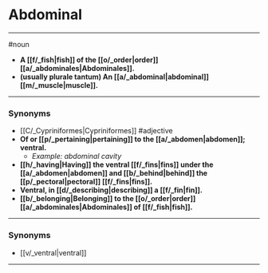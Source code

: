 # Abdominal
---
#noun
- **A [[f/_fish|fish]] of the [[o/_order|order]] [[a/_abdominales|Abdominales]].**
- **(usually plurale tantum) An [[a/_abdominal|abdominal]] [[m/_muscle|muscle]].**
---
### Synonyms
- [[C/_Cypriniformes|Cypriniformes]]
#adjective
- **Of or [[p/_pertaining|pertaining]] to the [[a/_abdomen|abdomen]]; ventral.**
	- _Example: abdominal cavity_
- **[[h/_having|Having]] the ventral [[f/_fins|fins]] under the [[a/_abdomen|abdomen]] and [[b/_behind|behind]] the [[p/_pectoral|pectoral]] [[f/_fins|fins]].**
- **Ventral, in [[d/_describing|describing]] a [[f/_fin|fin]].**
- **[[b/_belonging|Belonging]] to the [[o/_order|order]] [[a/_abdominales|Abdominales]] of [[f/_fish|fish]].**
---
### Synonyms
- [[v/_ventral|ventral]]
---
